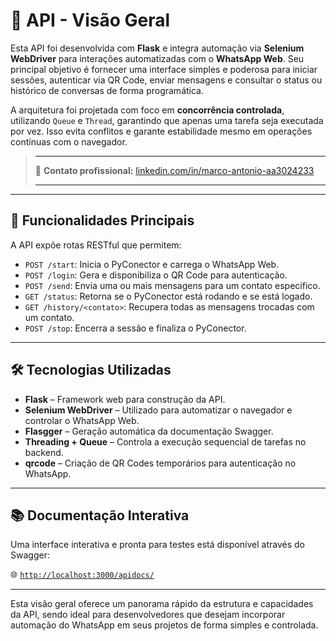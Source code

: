 
# 📘 API - Visão Geral

Esta API foi desenvolvida com **Flask** e integra automação via **Selenium WebDriver** para interações automatizadas com o **WhatsApp Web**. Seu principal objetivo é fornecer uma interface simples e poderosa para iniciar sessões, autenticar via QR Code, enviar mensagens e consultar o status ou histórico de conversas de forma programática.

A arquitetura foi projetada com foco em **concorrência controlada**, utilizando `Queue` e `Thread`, garantindo que apenas uma tarefa seja executada por vez. Isso evita conflitos e garante estabilidade mesmo em operações contínuas com o navegador.
> ____
> 🔗 **Contato profissional:** [linkedin.com/in/marco-antonio-aa3024233](https://www.linkedin.com/in/marco-antonio-aa3024233)  
> ____
---

## 🔧 Funcionalidades Principais

A API expõe rotas RESTful que permitem:

- `POST /start`: Inicia o PyConector e carrega o WhatsApp Web.
- `POST /login`: Gera e disponibiliza o QR Code para autenticação.
- `POST /send`: Envia uma ou mais mensagens para um contato específico.
- `GET /status`: Retorna se o PyConector está rodando e se está logado.
- `GET /history/<contato>`: Recupera todas as mensagens trocadas com um contato.
- `POST /stop`: Encerra a sessão e finaliza o PyConector.

---

## 🛠️ Tecnologias Utilizadas

- **Flask** – Framework web para construção da API.
- **Selenium WebDriver** – Utilizado para automatizar o navegador e controlar o WhatsApp Web.
- **Flasgger** – Geração automática da documentação Swagger.
- **Threading + Queue** – Controla a execução sequencial de tarefas no backend.
- **qrcode** – Criação de QR Codes temporários para autenticação no WhatsApp.

---

## 📚 Documentação Interativa

Uma interface interativa e pronta para testes está disponível através do Swagger:

🌐 [`http://localhost:3000/apidocs/`](http://localhost:3000/apidocs/)

---

Esta visão geral oferece um panorama rápido da estrutura e capacidades da API, sendo ideal para desenvolvedores que desejam incorporar automação do WhatsApp em seus projetos de forma simples e controlada.